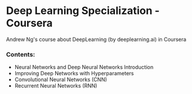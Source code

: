 # Deep Learning Specialization - Coursera

Andrew Ng's course about DeepLearning (by deeplearning.ai) in Coursera

### Contents:

- Neural Networks and Deep Neural Networks Introduction
- Improving Deep Networks with Hyperparameters
- Convolutional Neural Networks (CNN)
- Recurrent Neural Networks (RNN)